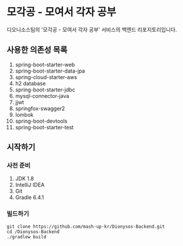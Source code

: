 # 모각공 - 모여서 각자 공부

디오니소스팀의 '모각공 - 모여서 각자 공부' 서비스의 백엔드 리포지토리입니다.

## 사용한 의존성 목록

1. spring-boot-starter-web
2. spring-boot-starter-data-jpa
3. spring-cloud-starter-aws
4. h2 database
5. spring-boot-starter-jdbc
6. mysql-connector-java
7. jjwt
8. springfox-swagger2
9. lombok
10. spring-boot-devtools
11. spring-boot-starter-test


## 시작하기

### 사전 준비

1. JDK 1.8
2. IntelliJ IDEA
3. Git
4. Gradle 6.4.1

### 빌드하기

```
git clone https://github.com/mash-up-kr/Dionysos-Backend.git
cd /Dionysos-Backend
./gradlew build
```
